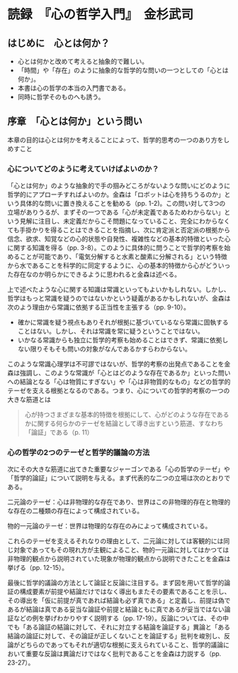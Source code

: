 # 読録　『心の哲学入門』　金杉武司



## はじめに　心とは何か？

- 心とは何かと改めて考えると抽象的で難しい。
- 「時間」や「存在」のように抽象的な哲学的な問いの一つとしての「心とは何か」。
- 本書は心の哲学の本当の入門書である。
- 同時に哲学そのものへも誘う。

## 序章　「心とは何か」という問い

本章の目的は心とは何かを考えることによって、哲学的思考の一つのあり方をしめすこと



### 心についてどのように考えていけばよいのか？

「心とは何か」のような抽象的で手の掴みどころがないような問いにどのように哲学的にアプローチすればよいのか。金森は「ロボットは心を持ちうるのか」という具体的な問いに置き換えることを勧める（pp. 1-2)。この問い対して3つの立場がありうるが、まずその一つである「心が未定義であるためわからない」という見解に注目し、未定義だからこそ問題になっていること、完全にわからなくても手掛かりを得ることはできることを指摘し、次に肯定派と否定派の根拠から信念、欲求、知覚などの心的状態や自発性、複雑性などの基本的特徴といった心に関する知識を得る（pp. 3-8）。このように具体的に問うことで哲学的考察を始めることが可能であり、「電気分解すると水素と酸素に分解される」という特徴から水であることを科学的に同定するように、心の基本的特徴から心がどういった存在なのか明らかにできるように思われると金森は述べる。



上で述べたような心に関する知識は常識といってもよいかもしれない。しかし、哲学はもっと常識を疑うのではないかという疑義があるかもしれないが、金森は次のよう理由から常識に依拠する正当性を主張する（pp. 9-10）。

- 確かに常識を疑う視点もありそれが根拠に基づいているなら常識に固執することはない。しかし、それは常識を常に疑うということではない。
- いかなる常識からも独立に哲学的考察も始めることはできず、常識に依拠しない限りそもそも問いの対象がなんであるかすらわからない。

このような常識心理学は不可謬ではないが、哲学的考察の出発点であることを金森は強調し、このような常識が「心とはどのような存在であるか」といった問いへの結論となる「心は物質にすぎない」や「心は非物質的なもの」などの哲学的テーゼを支える根拠となるのである。つまり、心についての哲学的考察の一つの大きな筋道とは

> 心が持つさまざまな基本的特徴を根拠にして、心がどのような存在であるかに関する何らかのテーゼを結論として導き出すという筋道、すなわち「論証」である（p. 11）



### 心の哲学の2つのテーゼと哲学的議論の方法

次にその大きな筋道に出てきた重要なジャーゴンである「心の哲学のテーゼ」や「哲学的論証」について説明を与える。まず代表的な二つの立場は次のとおりである。

二元論のテーゼ：心は非物理的な存在であり、世界はこの非物理的存在と物理的な存在の二種類の存在によって構成されている。

物的一元論のテーゼ：世界は物理的な存在のみによって構成されている。

これらのテーゼを支えるそれなりの理由として、二元論に対しては客観的には同じ対象であってもその現れ方が主観によること、物的一元論に対してはかつては非物理的観点から説明されていた現象が物理的観点から説明できたことを金森は挙げる（pp. 12-15）。

最後に哲学的議論の方法として論証と反論に注目する。まず図を用いて哲学的論証の構成要素が前提や結論だけではなく導出もまたその要素であることを示し、その導出を「仮に前提が真であれば結論も必ず真である」と定義し、前提は偽であるが結論は真である妥当な論証や前提と結論ともに真であるが妥当ではない論証などの例を挙げわかりやすく説明する（pp. 17-19）。反論については、その中でも「ある論証の結論に対して、それに対立する結論を論証する」異論と「ある結論の論証に対して、その論証が正しくないことを論証する」批判を峻別し、反論がどちらのであってもそれが適切な根拠に支えられていること、哲学的議論において重要な反論は異論だけではなく批判であることを金森は力説する（pp. 23-27）。

